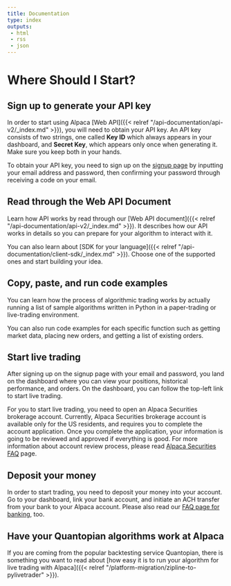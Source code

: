 ```yaml
---
title: Documentation
type: index
outputs:
 - html
 - rss
 - json
---
```



# Where Should I Start?

## Sign up to generate your API key

In order to start using Alpaca [Web API]({{< relref "/api-documentation/api-v2/_index.md" >}}), you will need to 
obtain your API key. An API key consists of two strings, one called **Key ID** which always appears in your dashboard, 
and **Secret Key**, which appears only once when generating it. Make sure you keep both in your hands.

To obtain your API key, you need to sign up on the [signup page](https://app.alpaca.markets/signup) by inputting 
your email address and password, then confirming your password through receiving a code on your email.

## Read through the Web API Document

Learn how API works by read through our [Web API document]({{< relref "/api-documentation/api-v2/_index.md" >}}). It 
describes how our API works in details so you can prepare for your algorithm to interact with it.

You can also learn about [SDK for your language]({{< relref "/api-documentation/client-sdk/_index.md" >}}). Choose 
one of the supported ones and start building your idea.

## Copy, paste, and run code examples

You can learn how the process of algorithmic trading works by actually running a list of sample algorithms written 
in Python in a paper-trading or live-trading environment.

You can also run code examples for each specific function such as getting market data, placing new orders, and 
getting a list of existing orders.

## Start live trading

After signing up on the signup page with your email and password, you land on the dashboard where you can view your 
positions, historical performance, and orders. On the dashboard, you can follow the top-left link to start 
live trading.

For you to start live trading, you need to open an Alpaca Securities brokerage account. Currently, Alpaca Securities 
brokerage account is available only for the US residents, and requires you to complete the account application. 
Once you complete the application, your information is going to be reviewed and approved if everything is good. 
For more information about account review process, please read [Alpaca Securities FAQ](https://support.alpaca.markets/hc/en-us/) 
page.

## Deposit your money

In order to start trading, you need to deposit your money into your account. Go to your dashboard, link your bank
account, and initiate an ACH transfer from your bank to your Alpaca account. Please also read our 
[FAQ page for banking](https://support.alpaca.markets/hc/en-us/sections/360001964091-Banking-and-Transfers), too.

## Have your Quantopian algorithms work at Alpaca

If you are coming from the popular backtesting service Quantopian, there is something you want to read about [how easy 
it is to run your algorithm for live trading with Alpaca]({{< relref "/platform-migration/zipline-to-pylivetrader" >}}).